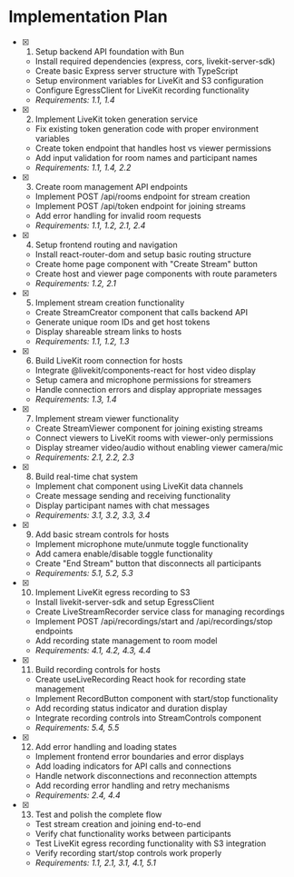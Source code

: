 # Implementation Plan

- [x] 1. Setup backend API foundation with Bun
  - Install required dependencies (express, cors, livekit-server-sdk)
  - Create basic Express server structure with TypeScript
  - Setup environment variables for LiveKit and S3 configuration
  - Configure EgressClient for LiveKit recording functionality
  - _Requirements: 1.1, 1.4_

- [x] 2. Implement LiveKit token generation service
  - Fix existing token generation code with proper environment variables
  - Create token endpoint that handles host vs viewer permissions
  - Add input validation for room names and participant names
  - _Requirements: 1.1, 1.4, 2.2_

- [x] 3. Create room management API endpoints
  - Implement POST /api/rooms endpoint for stream creation
  - Implement POST /api/token endpoint for joining streams
  - Add error handling for invalid room requests
  - _Requirements: 1.1, 1.2, 2.1, 2.4_

- [x] 4. Setup frontend routing and navigation
  - Install react-router-dom and setup basic routing structure
  - Create home page component with "Create Stream" button
  - Create host and viewer page components with route parameters
  - _Requirements: 1.2, 2.1_

- [x] 5. Implement stream creation functionality
  - Create StreamCreator component that calls backend API
  - Generate unique room IDs and get host tokens
  - Display shareable stream links to hosts
  - _Requirements: 1.1, 1.2, 1.3_

- [x] 6. Build LiveKit room connection for hosts
  - Integrate @livekit/components-react for host video display
  - Setup camera and microphone permissions for streamers
  - Handle connection errors and display appropriate messages
  - _Requirements: 1.3, 1.4_

- [x] 7. Implement stream viewer functionality
  - Create StreamViewer component for joining existing streams
  - Connect viewers to LiveKit rooms with viewer-only permissions
  - Display streamer video/audio without enabling viewer camera/mic
  - _Requirements: 2.1, 2.2, 2.3_

- [x] 8. Build real-time chat system
  - Implement chat component using LiveKit data channels
  - Create message sending and receiving functionality
  - Display participant names with chat messages
  - _Requirements: 3.1, 3.2, 3.3, 3.4_

- [x] 9. Add basic stream controls for hosts
  - Implement microphone mute/unmute toggle functionality
  - Add camera enable/disable toggle functionality
  - Create "End Stream" button that disconnects all participants
  - _Requirements: 5.1, 5.2, 5.3_

- [x] 10. Implement LiveKit egress recording to S3
  - Install livekit-server-sdk and setup EgressClient
  - Create LiveStreamRecorder service class for managing recordings
  - Implement POST /api/recordings/start and /api/recordings/stop endpoints
  - Add recording state management to room model
  - _Requirements: 4.1, 4.2, 4.3, 4.4_

- [x] 11. Build recording controls for hosts
  - Create useLiveRecording React hook for recording state management
  - Implement RecordButton component with start/stop functionality
  - Add recording status indicator and duration display
  - Integrate recording controls into StreamControls component
  - _Requirements: 5.4, 5.5_

- [x] 12. Add error handling and loading states
  - Implement frontend error boundaries and error displays
  - Add loading indicators for API calls and connections
  - Handle network disconnections and reconnection attempts
  - Add recording error handling and retry mechanisms
  - _Requirements: 2.4, 4.4_

- [x] 13. Test and polish the complete flow
  - Test stream creation and joining end-to-end
  - Verify chat functionality works between participants
  - Test LiveKit egress recording functionality with S3 integration
  - Verify recording start/stop controls work properly
  - _Requirements: 1.1, 2.1, 3.1, 4.1, 5.1_